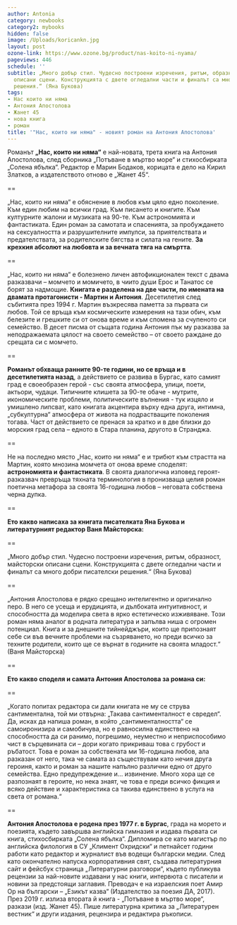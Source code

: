 ```yaml
---
author: Antonia
category: newbooks
category2: mybooks
hidden: false
image: /Uploads/koricankn.jpg
layout: post
ozone-link: https://www.ozone.bg/product/nas-koito-ni-nyama/
pageviews: 446
schedule: ''
subtitle: „Много добър стил. Чудесно построени изречения, ритъм, образност, майсторски
  описани сцени. Конструкцията с двете огледални части и финалът са много добри писателски
  решения.“ (Яна Букова)
tags:
- Нас които ни няма
- Антония Апостолова
- Жанет 45
- нова книга
- роман
title: '"Нас, които ни няма" - новият роман на Антония Апостолова'
---
```


Романът  **„Нас, които ни няма“** е най-новата, трета книга на Антония Апостолова, след сборника „Потъване в мъртво море“ и стихосбирката „Солена ябълка“. Редактор е Марин Бодаков, корицата е дело на Кирил Златков, а издателството отново е „Жанет 45“.

\==

„Нас, които ни няма“ е обяснение в любов към цяло едно поколение. Към един любим на всички град. Към писането и книгите. Към културните жалони и музиката на 90-те. Към астрономията и фантастиката. Един роман за самотата и спасенията, за пробуждането на сексуалността и разрушителните импулси, за приятелствата и предателствата, за родителските бягства и силата на гените. **За крехкия абсолют на любовта и за вечната тяга на смъртта**. 

\==

„Нас, които ни няма“ е болезнено личен автофикционален текст с двама разказвачи – момчето и момичето, в чиито души Ерос и Танатос се борят за надмощие. **Книгата е разделена на две части, по имената на двамата протагонисти - Мартин и Антония**. Десетилетия след събитията през 1994 г. Мартин възкресява паметта за първата си любов. Той се връща към космическите измерения на тази обич, към белезите и грешките си от онова време и към спомена за счупеното си семейство. В десет писма от същата година Антония пък му разказва за неподражаемата цялост на своето семейство – от своето раждане до срещата си с момчето. 

\==

**Романът обхваща ранните 90-те години, но се връща и в десетилетията назад**, а действието се развива в Бургас, като самият град е своеобразен герой - със своята атмосфера, улици, поети, актьори, чудаци. Типичните клишета за 90-те обаче - мутрите, икономическите проблеми, политическите вълнения - тук изцяло и умишлено липсват, като книгата акцентира върху една друга, интимна, „субкултурна“ атмосфера от живота на подрастващите поколения тогава. Част от действието се пренася за кратко и в две близки до морския град села – едното в Стара планина, другото в Странджа.

\==

Не на последно място „Нас, които ни няма“ е и трибют към страстта на Мартин, която мнозина момчета от онова време споделят: **астрономията и фантастиката**. В своята диалогична изповед героят-разказвач превръща тяхната терминология в пронизваща целия роман поетична метафора за своята 16-годишна любов – неговата собствена черна дупка. 

\==

**Ето какво написаха за книгата писателката Яна Букова и литературният редактор Ваня Майсторска:**

\==

„Много добър стил. Чудесно построени изречения, ритъм, образност, майсторски описани сцени. Конструкцията с двете огледални части и финалът са много добри писателски решения.“ (Яна Букова)

\==

„Антония Апостолова е рядко срещано интелигентно и оригинално перо. В него се усеща и ерудицията, и дълбоката интуитивност, и способността да моделира света в ярко естетическо изживяване. Този роман няма аналог в родната литература и запълва ниша с огромен потенциал. Книга и за днешните тийнейджъри, които ще припознаят себе си във вечните проблеми на съзряването, но преди всичко за техните родители, които ще се върнат в годините на своята младост.“ (Ваня Майсторска)

\==

**Ето какво споделя и самата Антония Апостолова за романа си:** 

\==

„Когато попитах редактора си дали книгата не му се струва сантиментална, той ми отвърна: „Такава сантименталност е свредел“. Да, исках да напиша роман, в който „сантименталността“ се самоиронизира и самобичува, но е равносилна единствено на способността да си ранимо, погрешимо, неуместно и неприспособимо чист в сърцевината си – дори когато прикриваш това с грубост и ръбатост. Това е роман за собствената ми 16-годишна любов, ала разказан от него, така че самата аз съществувам като нечия друга героиня, както и роман за нашите напълно различни едно от друго семейства. Едно предупреждение и… извинение. Много хора ще се разпознаят в героите, но нека знаят, че това е преди всичко фикция и всяко действие и характеристика са такива единствено в услуга на света от романа.“

\==

**Антония Апостолова е родена през 1977 г. в Бургас**, града на морето и поезията, където завършва английска гимназия и издава първата си книга, стихосбирката „Солена ябълка“. Дипломира се като магистър по английска филология в СУ „Климент Охридски“ и петнайсет години работи като редактор и журналист във водещи български медии. След като окончателно напуска корпоративния свят, създава литературния сайт и фейсбук страница „Литературни разговори“, където публикува рецензии за най-новите издавани у нас книги, интервюта с писатели и новини за предстоящи заглавия. Преводач е на израелския поет Амир Ор на български – „Езикът казва“ (Издателство за поезия ДА, 2017). През 2019 г. излиза втората й книга - „Потъване в мъртво море“, разкази (изд. Жанет 45). Пише литературна критика за „Литературен вестник“ и други издания, рецензира и редактира ръкописи.